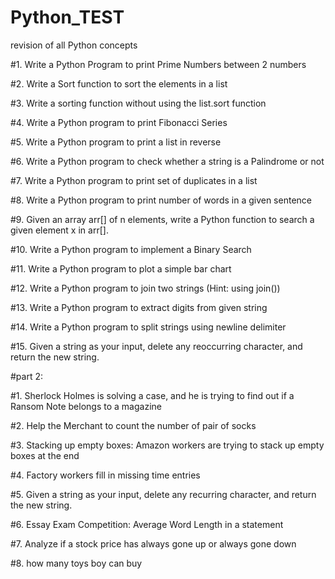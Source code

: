 # Python_TEST
revision of all Python concepts


#1. Write a Python Program to print Prime Numbers between 2 numbers

#2. Write a Sort function to sort the elements in a list

#3. Write a sorting function without using the list.sort function

#4. Write a Python program to print Fibonacci Series

#5. Write a Python program to print a list in reverse

#6. Write a Python program to check whether a string is a Palindrome or not 

#7. Write a Python program to print set of duplicates in a list

#8. Write a Python program to print number of words in a given sentence

#9. Given an array arr[] of n elements, write a Python function to search a given element x in arr[].

#10. Write a Python program to implement a Binary Search

#11. Write a Python program to plot a simple bar chart

#12. Write a Python program to join two strings (Hint: using join())

#13. Write a Python program to extract digits from given string

#14. Write a Python program to split strings using newline delimiter

#15. Given a string as your input, delete any reoccurring character, and return the new string.

#part 2:

#1. Sherlock Holmes is solving a case, and he is trying to find out if a Ransom Note belongs to a magazine

#2. Help the Merchant to count the number of pair of socks 

#3. Stacking up empty boxes: Amazon workers are trying to stack up empty boxes at the end

#4. Factory workers fill in missing time entries

#5. Given a string as your input, delete any recurring character, and return the new string.

#6. Essay Exam Competition: Average Word Length in a statement

#7. Analyze if a stock price has always gone up or always gone down

#8. how many toys boy can buy
